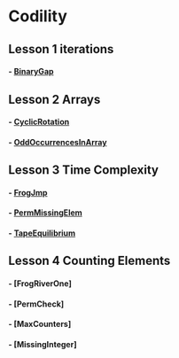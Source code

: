 
# Codility

Lesson 1 iterations
-----------------------------------------
#### - [BinaryGap](https://app.codility.com/demo/results/trainingH33AY2-FRT/)


Lesson 2 Arrays
-----------------------------------------
#### - [CyclicRotation](https://app.codility.com/demo/results/training5FPUBP-YUB/)
#### - [OddOccurrencesInArray](https://app.codility.com/demo/results/trainingP465WK-VW7/)


Lesson 3 Time Complexity
-----------------------------------------
#### - [FrogJmp](https://app.codility.com/demo/results/trainingXWR3YN-BYZ/)
#### - [PermMissingElem](https://app.codility.com/demo/results/trainingFHK2W3-4UJ/)
#### - [TapeEquilibrium](https://app.codility.com/demo/results/trainingSEK269-AAS/)


Lesson 4 Counting Elements
-----------------------------------------
#### - [FrogRiverOne]
#### - [PermCheck]
#### - [MaxCounters]
#### - [MissingInteger]